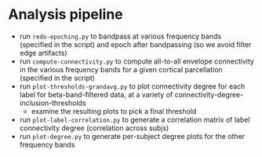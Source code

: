 # Analysis pipeline

- run `redo-epoching.py` to bandpass at various frequency bands (specified in
  the script) and epoch after bandpassing (so we avoid filter edge artifacts)
- run `compute-connectivity.py` to compute all-to-all envelope connectivity in
  the various frequency bands for a given cortical parcellation (specified in
  the script)
- run `plot-thresholds-grandavg.py` to plot connectivity degree for each
  label for beta-band-filtered data, at a variety of 
  connectivity-degree-inclusion-thresholds
    - examine the resulting plots to pick a final threshold
- run `plot-label-correlation.py` to generate a correlation matrix of label
  connectivity degree (correlation across subjs)
- run `plot-degree.py` to generate per-subject degree plots for the other
  frequency bands
